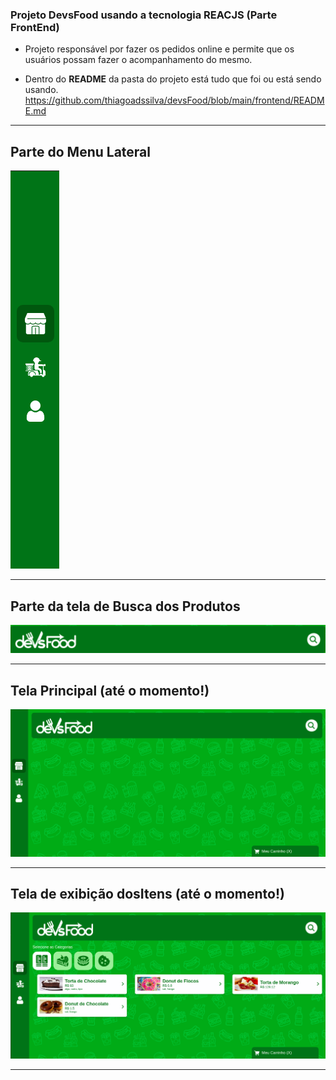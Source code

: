 ### Projeto DevsFood usando a tecnologia <b>REACJS</b> (Parte FrontEnd)
- Projeto responsável por fazer os pedidos online e permite que os usuários possam fazer o acompanhamento do mesmo.

- Dentro do <b>README</b> da pasta do projeto está tudo que foi ou está sendo usando.
https://github.com/thiagoadssilva/devsFood/blob/main/frontend/README.md

<hr/>

## Parte do <b>Menu Lateral</b> 

![Tela Principal](images/MenuLateral.png)
<hr>


## Parte da tela de <b>Busca dos Produtos</b>

![Tela Anúncios](images/parteBusca.png)

<hr>

## Tela  <b>Principal</b> (até o momento!)

![Tela Anúncios](images/todaPagina.png)

<hr>

## Tela  de exibição dos<b>Itens</b> (até o momento!)

![Tela Anúncios](images/exibicaoItens.png)

<hr>
